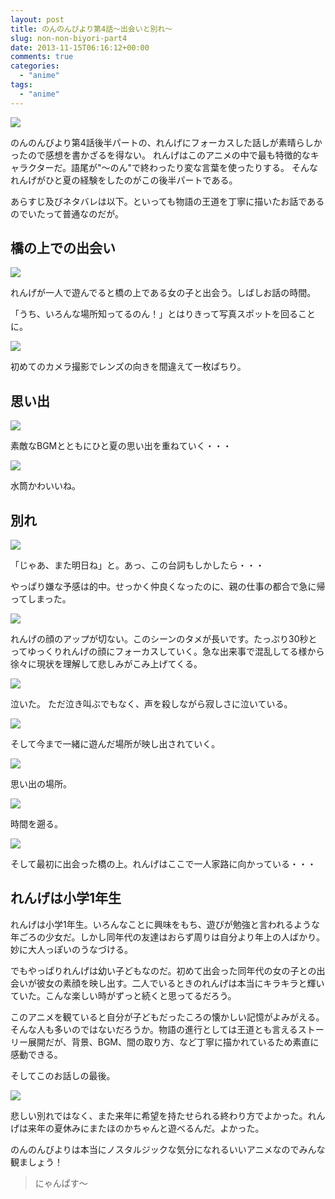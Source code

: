 ```yaml
---
layout: post
title: のんのんびより第4話〜出会いと別れ〜
slug: non-non-biyori-part4
date: 2013-11-15T06:16:12+00:00
comments: true
categories:
  - "anime"
tags:
  - "anime"
---
```


<img src="/images/2013/11/nonnon.jpeg" class="image">

のんのんびより第4話後半パートの、れんげにフォーカスした話しが素晴らしかったので感想を書かざるを得ない。
れんげはこのアニメの中で最も特徴的なキャラクターだ。語尾が"〜のん"で終わったり変な言葉を使ったりする。
そんなれんげがひと夏の経験をしたのがこの後半パートである。

あらすじ及びネタバレは以下。といっても物語の王道を丁寧に描いたお話であるのでいたって普通なのだが。

## 橋の上での出会い

<img src="/images/2013/11/1.png" class="image">

れんげが一人で遊んでると橋の上である女の子と出会う。しばしお話の時間。

「うち、いろんな場所知ってるのん！」とはりきって写真スポットを回ることに。

<img src="/images/2013/11/2.png" class="image">

初めてのカメラ撮影でレンズの向きを間違えて一枚ぱちり。

## 思い出
<img src="/images/2013/11/3.png" class="image">

素敵なBGMとともにひと夏の思い出を重ねていく・・・

<img src="/images/2013/11/4.png" class="image">

水筒かわいいね。

## 別れ
<img src="/images/2013/11/5.png" class="image">

「じゃあ、また明日ね」と。あっ、この台詞もしかしたら・・・

やっぱり嫌な予感は的中。せっかく仲良くなったのに、親の仕事の都合で急に帰ってしまった。

<img src="/images/2013/11/6.png" class="image">

れんげの顔のアップが切ない。このシーンのタメが長いです。たっぷり30秒とってゆっくりれんげの顔にフォーカスしていく。急な出来事で混乱してる様から徐々に現状を理解して悲しみがこみ上げてくる。

<img src="/images/2013/11/7.png" class="image">

泣いた。
ただ泣き叫ぶでもなく、声を殺しながら寂しさに泣いている。

<img src="/images/2013/11/8.png" class="image">

そして今まで一緒に遊んだ場所が映し出されていく。

<img src="/images/2013/11/9.png" class="image">

思い出の場所。

<img src="/images/2013/11/10.png" class="image">

時間を遡る。

<img src="/images/2013/11/11.png" class="image">

そして最初に出会った橋の上。れんげはここで一人家路に向かっている・・・

## れんげは小学1年生
れんげは小学1年生。いろんなことに興味をもち、遊びが勉強と言われるような年ごろの少女だ。しかし同年代の友達はおらず周りは自分より年上の人ばかり。妙に大人っぽいのうなづける。

でもやっぱりれんげは幼い子どもなのだ。初めて出会った同年代の女の子との出会いが彼女の素顔を映し出す。二人でいるときのれんげは本当にキラキラと輝いていた。こんな楽しい時がずっと続くと思ってるだろう。

このアニメを観ていると自分が子どもだったころの懐かしい記憶がよみがえる。そんな人も多いのではないだろうか。物語の進行としては王道とも言えるストーリー展開だが、背景、BGM、間の取り方、など丁寧に描かれているため素直に感動できる。

そしてこのお話しの最後。

<img src="/images/2013/11/12.png" class="image">

悲しい別れではなく、また来年に希望を持たせられる終わり方でよかった。れんげは来年の夏休みにまたほのかちゃんと遊べるんだ。よかった。

のんのんびよりは本当にノスタルジックな気分になれるいいアニメなのでみんな観ましょう！

> にゃんぱす〜
